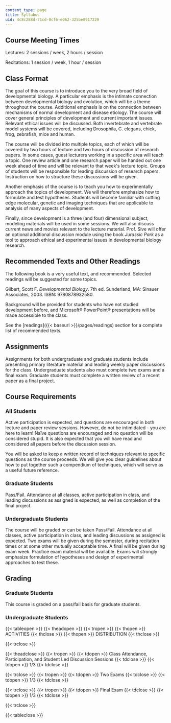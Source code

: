 ```yaml
---
content_type: page
title: Syllabus
uid: 4c8c288d-71cd-0cf6-e062-325be8917229
---
```


Course Meeting Times
--------------------

Lectures: 2 sessions / week, 2 hours / session

Recitations: 1 session / week, 1 hour / session

Class Format
------------

The goal of this course is to introduce you to the very broad field of developmental biology. A particular emphasis is the intimate connection between developmental biology and evolution, which will be a theme throughout the course. Additional emphasis is on the connection between mechanisms of normal development and disease etiology. The course will cover general principles of development and current important issues. Relevant ethical issues will be discussed. Both invertebrate and vertebrate model systems will be covered, including Drosophila, C. elegans, chick, frog, zebrafish, mice and human.

The course will be divided into multiple topics, each of which will be covered by two hours of lecture and two hours of discussion of research papers. In some cases, guest lecturers working in a specific area will teach a topic. One review article and one research paper will be handed out one week ahead of time and will be relevant to that week's lecture topic. Groups of students will be responsible for leading discussion of research papers. Instruction on how to structure these discussions will be given.

Another emphasis of the course is to teach you how to experimentally approach the topics of development. We will therefore emphasize how to formulate and test hypotheses. Students will become familiar with cutting edge molecular, genetic and imaging techniques that are applicable to analysis of many aspects of development.

Finally, since development is a three (and four) dimensional subject, modeling materials will be used in some sessions. We will also discuss current news and movies relevant to the lecture material. Prof. Sive will offer an optional additional discussion module using the book _Jurassic Park_ as a tool to approach ethical and experimental issues in developmental biology research.

Recommended Texts and Other Readings
------------------------------------

The following book is a very useful text, and recommended. Selected readings will be suggested for some topics.

Gilbert, Scott F. _Developmental Biology_. 7th ed. Sunderland, MA: Sinauer Associates, 2003. ISBN: 9780878932580.

Background will be provided for students who have not studied development before, and Microsoft® PowerPoint® presentations will be made accessible to the class.

See the [readings]({{< baseurl >}}/pages/readings) section for a complete list of recommended texts.

Assignments
-----------

Assignments for both undergraduate and graduate students include presenting primary literature material and leading weekly paper discussions for the class. Undergraduate students also must complete two exams and a final exam. Graduate students must complete a written review of a recent paper as a final project.

Course Requirements
-------------------

### All Students

Active participation is expected, and questions are encouraged in both lecture and paper review sessions. However, do not be intimidated - you are here to learn! Naïve questions are encouraged and no question will be considered stupid. It is also expected that you will have read and considered all papers before the discussion session.

You will be asked to keep a written record of techniques relevant to specific questions as the course proceeds. We will give you clear guidelines about how to put together such a compendium of techniques, which will serve as a useful future reference.

### Graduate Students

Pass/Fail. Attendance at all classes, active participation in class, and leading discussions as assigned is expected, as well as completion of the final project.

### Undergraduate Students

The course will be graded or can be taken Pass/Fail. Attendance at all classes, active participation in class, and leading discussions as assigned is expected. Two exams will be given during the semester, during recitation times or at some other mutually acceptable time. A final will be given during exam week. Practice exam material will be available. Exams will strongly emphasize formulation of hypotheses and design of experimental approaches to test these.

Grading
-------

### Graduate Students

This course is graded on a pass/fail basis for graduate students.

### Undergraduate Students

{{< tableopen >}}
{{< theadopen >}}
{{< tropen >}}
{{< thopen >}}
ACTIVITIES
{{< thclose >}}
{{< thopen >}}
DISTRIBUTION
{{< thclose >}}

{{< trclose >}}

{{< theadclose >}}
{{< tropen >}}
{{< tdopen >}}
Class Attendance, Participation, and Student Led Discussion Sessions
{{< tdclose >}}
{{< tdopen >}}
1/3
{{< tdclose >}}

{{< trclose >}}
{{< tropen >}}
{{< tdopen >}}
Two Exams
{{< tdclose >}}
{{< tdopen >}}
1/3
{{< tdclose >}}

{{< trclose >}}
{{< tropen >}}
{{< tdopen >}}
Final Exam
{{< tdclose >}}
{{< tdopen >}}
1/3
{{< tdclose >}}

{{< trclose >}}

{{< tableclose >}}